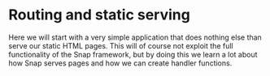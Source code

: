 Routing and static serving
==========================

Here we will start with a very simple application that does nothing else than
serve our static HTML pages. This will of course not exploit the full
functionality of the Snap framework, but by doing this we learn a lot about
how Snap serves pages and how we can create handler functions.

